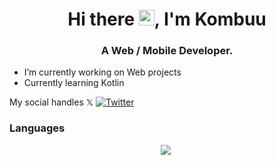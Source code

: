 <h1 align="center">Hi there <img src="https://media.giphy.com/media/Qp8JVw4n37No6spF3s/giphy.gif" width="25px">, I'm Kombuu</h1>

<h3 align="center">A Web / Mobile Developer.</h3>

- I’m currently working on Web projects
- Currently learning Kotlin

 My social handles 𝕏 
[![Twitter](https://img.shields.io/badge/Twitter-%231DA1F2.svg?logo=Twitter&logoColor=white)](https://twitter.com/Kombuu23)

### Languages

 <p align="center">
<img  src="https://img.shields.io/badge/Kotlin-8382E3?style=for-the-badge&logo=kotlin&logoColor=white">&nbsp;
</p>
